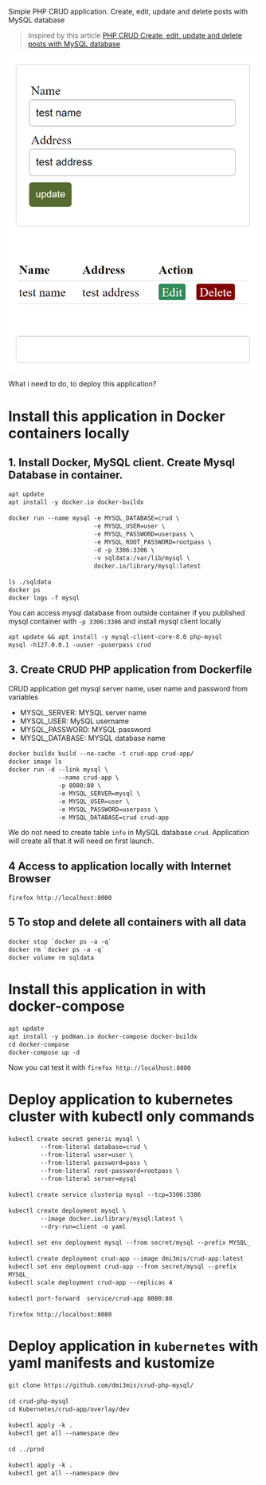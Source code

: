 Simple PHP CRUD application. Create, edit, update and delete posts with MySQL database

> Inspired by this article 
> [PHP CRUD Create, edit, update and delete posts with MySQL database](https://codewithawa.com/posts/php-crud-create,-edit,-update-and-delete-posts-with-mysql-database)

![screenshot](img/crud-app.png)

What i need to do, to deploy this application?

# Install this application in Docker containers locally

## 1. Install Docker, MySQL client. Create Mysql Database in container.

```console
apt update
apt install -y docker.io docker-buildx

docker run --name mysql -e MYSQL_DATABASE=crud \
                        -e MYSQL_USER=user \
                        -e MYSQL_PASSWORD=userpass \
                        -e MYSQL_ROOT_PASSWORD=rootpass \
                        -d -p 3306:3306 \
                        -v sqldata:/var/lib/mysql \
                        docker.io/library/mysql:latest

ls ./sqldata
docker ps 
docker logs -f mysql
```

You can access mysql database from outside container if you published mysql container with `-p 3306:3306` and install mysql client locally

```console
apt update && apt install -y mysql-client-core-8.0 php-mysql
mysql -h127.0.0.1 -uuser -puserpass crud

```

## 3. Create CRUD PHP application from Dockerfile

CRUD application get mysql server name, user name and password from variables

- MYSQL_SERVER: MYSQL server name
- MYSQL_USER: MySQL username
- MYSQL_PASSWORD: MYSQL password
- MYSQL_DATABASE: MYSQL database name

```console 
docker buildx build --no-cache -t crud-app crud-app/
docker image ls
docker run -d --link mysql \
              --name crud-app \
              -p 8080:80 \
              -e MYSQL_SERVER=mysql \
              -e MYSQL_USER=user \
              -e MYSQL_PASSWORD=userpass \
              -e MYSQL_DATABASE=crud crud-app
```

We do not need to create table `info` in MySQL database `crud`.
Application will create all that it will need on first launch.

## 4 Access to application locally with Internet Browser

```
firefox http://localhost:8080
```

## 5 To stop and delete all containers with all data 

```console
docker stop `docker ps -a -q`
docker rm `docker ps -a -q`
docker volume rm sqldata
```

# Install this application in with docker-compose

```console
apt update
apt install -y podman.io docker-compose docker-buildx
cd docker-compose
docker-compose up -d
```

Now you cat test it with `firefox http://localhost:8080`

# Deploy application to kubernetes cluster with kubectl only commands


```console
kubectl create secret generic mysql \
         --from-literal database=crud \
         --from-literal user=user \
         --from-literal password=pass \
         --from-literal root-password=rootpass \
         --from-literal server=mysql

kubectl create service clusterip mysql --tcp=3306:3306

kubectl create deployment mysql \
         --image docker.io/library/mysql:latest \
         --dry-run=client -o yaml

kubectl set env deployment mysql --from secret/mysql --prefix MYSQL_

kubectl create deployment crud-app --image dmi3mis/crud-app:latest
kubectl set env deployment crud-app --from secret/mysql --prefix MYSQL_
kubectl scale deployment crud-app --replicas 4

kubectl port-forward  service/crud-app 8080:80

firefox http://localhost:8080
```

# Deploy application in `kubernetes` with yaml manifests and kustomize

```console
git clone https://github.com/dmi3mis/crud-php-mysql/

cd crud-php-mysql
cd Kubernetes/crud-app/overlay/dev

kubectl apply -k .
kubectl get all --namespace dev

cd ../prod

kubectl apply -k .
kubectl get all --namespace dev
```
